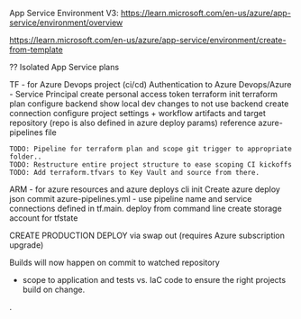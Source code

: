 App Service Environment V3: https://learn.microsoft.com/en-us/azure/app-service/environment/overview

https://learn.microsoft.com/en-us/azure/app-service/environment/create-from-template

?? Isolated App Service plans


TF - for Azure Devops project (ci/cd)
    Authentication to Azure Devops/Azure - Service Principal
    create personal access token
    terraform init
    terraform plan
    configure backend
        show local dev changes to not use backend
    create connection
    configure project settings  + workflow artifacts and target repository (repo is also defined in azure deploy params)
        reference azure-pipelines file

    TODO: Pipeline for terraform plan and scope git trigger to appropriate folder..
    TODO: Restructure entire project structure to ease scoping CI kickoffs
    TODO: Add terraform.tfvars to Key Vault and source from there.
ARM - for azure resources and azure deploys
    cli init
    Create azure deploy json
    commit azure-pipelines.yml - use pipeline name and service connections defined in tf.main.
    deploy from command line
    create storage account for tfstate

CREATE PRODUCTION DEPLOY via swap out (requires Azure subscription upgrade)

Builds will now happen on commit to watched repository
 - scope to application and tests vs. IaC code to ensure the right projects build on change.

 .
    

